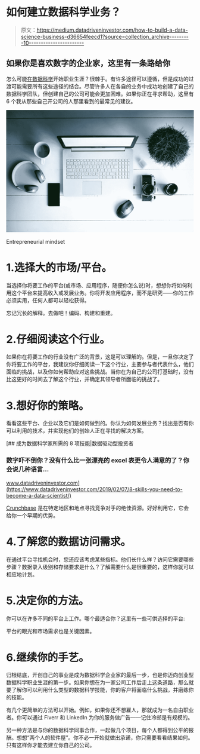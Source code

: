 # 如何建立数据科学业务？

> 原文：<https://medium.datadriveninvestor.com/how-to-build-a-data-science-business-d36654feecd1?source=collection_archive---------10----------------------->

## 如果你是喜欢数字的企业家，这里有一条路给你

怎么可能[在数据科学](https://towardsdatascience.com/practical-guide-to-machine-learning-b391e538afcb)开始职业生涯？很棘手。有许多途径可以遵循，但是成功的过渡可能需要所有这些途径的结合。尽管许多人在各自的业务中成功地创建了自己的数据科学团队，但创建自己的公司可能会更加困难。如果你正在寻求帮助，这里有 6 个我从那些自己开公司的人那里看到的最常见的建议。

![](img/4eb106568b93486dbfb496824ec6396e.png)

Entrepreneurial mindset

# 1.选择大的市场/平台。

当选择你将要工作的平台(或市场、应用程序，随便你怎么说)时，想想你将如何利用这个平台来提高收入或发展业务。你将开发应用程序，而不是研究——你的工作必须实用，任何人都可以轻松获得。

忘记冗长的解释。去做吧！编码、构建和重建。

# 2.仔细阅读这个行业。

如果你在将要工作的行业没有广泛的背景，这是可以理解的。但是，一旦你决定了你将要工作的平台，我建议你仔细阅读一下这个行业，主要参与者代表什么，他们面临的挑战，以及你如何帮助应对这些挑战。当你在为自己的公司打基础时，没有比这更好的时间去了解这个行业，并确定其领导者所面临的挑战了。

# 3.想好你的策略。

看看这些平台、企业以及它们是如何做到的。你认为如何发展业务？找出是否有你可以利用的技术，并实现他们的创始人正在寻找的解决方案。

[](https://www.datadriveninvestor.com/2019/02/07/8-skills-you-need-to-become-a-data-scientist/) [## 成为数据科学家所需的 8 项技能|数据驱动型投资者

### 数字吓不倒你？没有什么比一张漂亮的 excel 表更令人满意的了？你会说几种语言…

www.datadriveninvestor.com](https://www.datadriveninvestor.com/2019/02/07/8-skills-you-need-to-become-a-data-scientist/) 

[Crunchbase](http://www.crunchbase.com) 是在特定地区和地点寻找竞争对手的绝佳资源。好好利用它，它会给你一个早期的优势。

# 4.了解您的数据访问需求。

在通过平台寻找机会时，您还应该考虑某些指标。他们长什么样？访问它需要哪些步骤？数据录入级别和存储要求是什么？了解需要什么是很重要的，这样你就可以相应地计划。

# 5.决定你的方法。

你可以在许多不同的平台上工作。哪个最适合你？这里有一些可供选择的平台:

平台的眼光和市场需求也是关键因素。

# 6.继续你的手艺。

归根结底，开创自己的事业是成为数据科学企业家的最后一步，也是你迈向创业型数据科学职业生涯的第一步。如果你想在为一家公司工作后走上这条道路，那么就要了解你可以利用什么类型的数据科学技能，你的客户将面临什么挑战，并磨练你的技能。

有几个更简单的方法可以开始。例如，如果你还不想雇人，那就成为一名自由职业者。你可以通过 Fiverr 和 LinkedIn 为你的服务做广告——记住冷邮是有规模的。

另一种方法是与你的数据科学同事合作，一起做几个项目，每个人都得到公平的报酬。想想“两个人的软件屋”。你不必一开始就做出承诺，你只需要看看结果如何。只有这样你才能去建立你自己的公司。